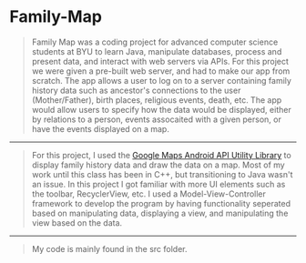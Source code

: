 # Family-Map
>Family Map was a coding project for advanced computer science students at BYU to learn Java, manipulate databases, process and present data, and interact with web servers via APIs. For this project we were given a pre-built web server, and had to make our app from scratch. The app allows a user to log on to a server containing family history data such as ancestor's connections to the user (Mother/Father), birth places, religious events, death, etc. The app would allow users to specify how the data would be displayed, either by relations to a person, events assocaited with a given person, or have the events displayed on a map.
***
>For this project, I used the [Google Maps Android API Utility Library](https://developers.google.com/maps/documentation/android-api/utility/ "Google's Maps API") to display family history data and draw the data on a map. Most of my work until this class has been in C++, but transitioning to Java wasn't an issue. In this project I got familiar with more UI elements such as the toolbar, RecyclerView, etc. I used a Model-View-Controller framework to develop the program by having functionality seperated based on manipulating data, displaying a view, and manipulating the view based on the data.
***
>My code is mainly found in the src folder.
